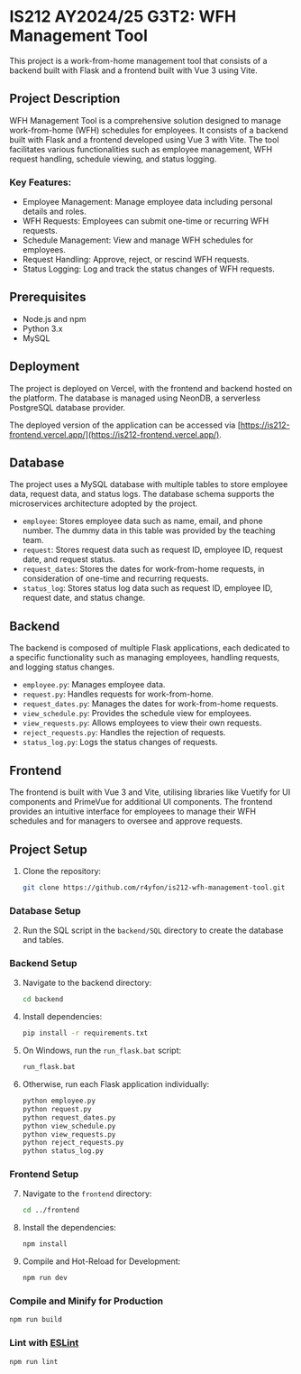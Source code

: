 # IS212 AY2024/25 G3T2: WFH Management Tool

This project is a work-from-home management tool that consists of a backend built with Flask and a frontend built with Vue 3 using Vite.

## Project Description

WFH Management Tool is a comprehensive solution designed to manage work-from-home (WFH) schedules for employees. It consists of a backend built with Flask and a frontend developed using Vue 3 with Vite. The tool facilitates various functionalities such as employee management, WFH request handling, schedule viewing, and status logging.

### Key Features:

- Employee Management: Manage employee data including personal details and roles.
- WFH Requests: Employees can submit one-time or recurring WFH requests.
- Schedule Management: View and manage WFH schedules for employees.
- Request Handling: Approve, reject, or rescind WFH requests.
- Status Logging: Log and track the status changes of WFH requests.

## Prerequisites

- Node.js and npm
- Python 3.x
- MySQL

## Deployment

The project is deployed on Vercel, with the frontend and backend hosted on the platform. The database is managed using NeonDB, a serverless PostgreSQL database provider.

The deployed version of the application can be accessed via [https://is212-frontend.vercel.app/](https://is212-frontend.vercel.app/).

## Database

The project uses a MySQL database with multiple tables to store employee data, request data, and status logs. The database schema supports the microservices architecture adopted by the project.

- `employee`: Stores employee data such as name, email, and phone number. The dummy data in this table was provided by the teaching team.
- `request`: Stores request data such as request ID, employee ID, request date, and request status.
- `request_dates`: Stores the dates for work-from-home requests, in consideration of one-time and recurring requests.
- `status_log`: Stores status log data such as request ID, employee ID, request date, and status change.

## Backend

The backend is composed of multiple Flask applications, each dedicated to a specific functionality such as managing employees, handling requests, and logging status changes.

- `employee.py`: Manages employee data.
- `request.py`: Handles requests for work-from-home.
- `request_dates.py`: Manages the dates for work-from-home requests.
- `view_schedule.py`: Provides the schedule view for employees.
- `view_requests.py`: Allows employees to view their own requests.
- `reject_requests.py`: Handles the rejection of requests.
- `status_log.py`: Logs the status changes of requests.

## Frontend

The frontend is built with Vue 3 and Vite, utilising libraries like Vuetify for UI components and PrimeVue for additional UI components. The frontend provides an intuitive interface for employees to manage their WFH schedules and for managers to oversee and approve requests.

## Project Setup

1. Clone the repository:

   ```sh
   git clone https://github.com/r4yfon/is212-wfh-management-tool.git
   ```

### Database Setup

2. Run the SQL script in the `backend/SQL` directory to create the database and tables.

### Backend Setup

3. Navigate to the backend directory:

   ```sh
   cd backend
   ```

4. Install dependencies:

   ```sh
   pip install -r requirements.txt
   ```

5. On Windows, run the `run_flask.bat` script:

   ```sh
   run_flask.bat
   ```

6. Otherwise, run each Flask application individually:
   ```sh
   python employee.py
   python request.py
   python request_dates.py
   python view_schedule.py
   python view_requests.py
   python reject_requests.py
   python status_log.py
   ```

### Frontend Setup

7. Navigate to the `frontend` directory:

   ```sh
   cd ../frontend
   ```

8. Install the dependencies:

   ```sh
   npm install
   ```

9. Compile and Hot-Reload for Development:

   ```sh
   npm run dev
   ```

### Compile and Minify for Production

```sh
npm run build
```

### Lint with [ESLint](https://eslint.org/)

```sh
npm run lint
```
